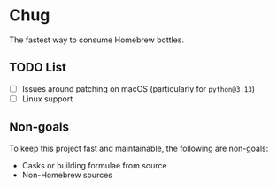 # Chug

The fastest way to consume Homebrew bottles.

## TODO List

- [ ] Issues around patching on macOS (particularly for `python@3.13`)
- [ ] Linux support

## Non-goals

To keep this project fast and maintainable, the following are non-goals:

- Casks or building formulae from source
- Non-Homebrew sources
